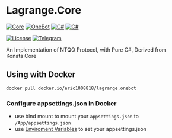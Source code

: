 # Lagrange.Core

[![Core](https://img.shields.io/badge/Lagrange-Core-blue)](#)
[![OneBot](https://img.shields.io/badge/Lagrange-OneBot-blue)](#)
[![C#](https://img.shields.io/badge/Core-%20.NET_6-blue)](#)
[![C#](https://img.shields.io/badge/OneBot-%20.NET_7-blue)](#)

[![License](https://img.shields.io/static/v1?label=LICENSE&message=GPL-3.0&color=lightrey)](#)
[![Telegram](https://img.shields.io/endpoint?url=https%3A%2F%2Ftelegram-badge-4mbpu8e0fit4.runkit.sh%2F%3Furl%3Dhttps%3A%2F%2Ft.me%2F%2B6HNTeJO0JqtlNmRl)](https://t.me/+6HNTeJO0JqtlNmRl)

An Implementation of NTQQ Protocol, with Pure C#, Derived from Konata.Core


## Using with Docker

```bash
docker pull docker.io/eric1008818/lagrange.onebot
```

### Configure appsettings.json in Docker

- use bind mount to mount your `appsettings.json` to `/App/appsettings.json`					
- use [Enviroment Variables](https://www.mailslurp.com/blog/how-to-set-appsettings-config-property-with-environment-variable/) to set your appsettings.json